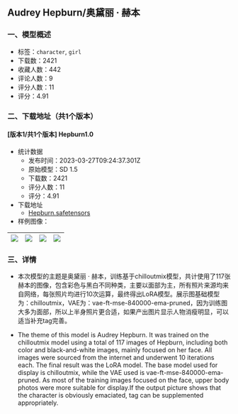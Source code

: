 ## Audrey Hepburn/奥黛丽 · 赫本
### 一、模型概述

- 标签：`character`, `girl`
- 下载数：2421
- 收藏人数：442
- 评论人数：9
- 评分人数：11
- 评分：4.91

### 二、下载地址（共1个版本）

#### [版本1/共1个版本] Hepburn1.0

- 统计数据
  - 发布时间：2023-03-27T09:24:37.301Z
  - 原始模型：SD 1.5
  - 下载数：2421
  - 评分人数：11
  - 评分：4.91
- 下载地址
  - [Hepburn.safetensors](https://civitai.com/api/download/models/24502)
- 样例图像：

| <img src="https://image.civitai.com/xG1nkqKTMzGDvpLrqFT7WA/29ea7cf3-2edd-4b78-035d-d84b27941500/width=450/330004.jpeg" /> | <img src="https://image.civitai.com/xG1nkqKTMzGDvpLrqFT7WA/0901c7d0-2c37-4fde-f066-107408fc2100/width=450/330003.jpeg" /> | <img src="https://image.civitai.com/xG1nkqKTMzGDvpLrqFT7WA/7a023cb7-85d4-40fa-e847-907d1dcf7500/width=450/330002.jpeg" /> | <img src="https://image.civitai.com/xG1nkqKTMzGDvpLrqFT7WA/11e6f9f9-cb95-466b-b1bb-2262df492900/width=450/330000.jpeg" /> |
| ---- | ---- | ---- | ---- |


### 三、详情
<ul><li><p>本次模型的主题是奥黛丽 · 赫本，训练基于chilloutmix模型，共计使用了117张赫本的图像，包含彩色与黑白不同种类，主要以面部为主，所有照片来源均来自网络，每张照片均进行10次运算，最终得出LoRA模型。展示图基础模型为：chilloutmix，VAE为：vae-ft-mse-840000-ema-pruned，因为训练图大多为面部，所以上半身照片更合适，如果产出图片显示人物消瘦明显，可以适当补充tag完善。</p></li></ul><ul><li><p> The theme of this model is Audrey Hepburn. It was trained on the chilloutmix model using a total of 117 images of Hepburn, including both color and black-and-white images, mainly focused on her face. All images were sourced from the internet and underwent 10 iterations each. The final result was the LoRA model. The base model used for display is chilloutmix, while the VAE used is vae-ft-mse-840000-ema-pruned. As most of the training images focused on the face, upper body photos were more suitable for display.If the output picture shows that the character is obviously emaciated, tag can be supplemented appropriately.</p></li></ul>